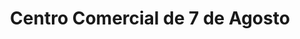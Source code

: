 ---
title: "Centro Comercial de 7 de Agosto"
url: /cercado-de-lima/centro-comercial-de-7-de-agosto/
shop: Einkaufszentrum
---